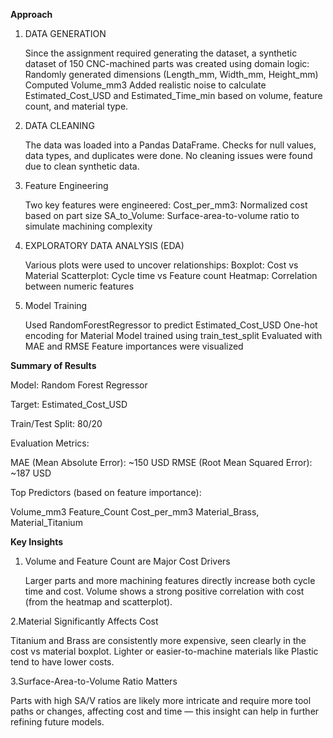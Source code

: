 
**Approach**
1. DATA GENERATION

    Since the assignment required generating the dataset, a synthetic dataset of 150 CNC-machined parts was created using domain logic:
    Randomly generated dimensions (Length_mm, Width_mm, Height_mm)
    Computed Volume_mm3
    Added realistic noise to calculate Estimated_Cost_USD and Estimated_Time_min based on volume, feature count, and material type.

3. DATA CLEANING
 
   The data was loaded into a Pandas DataFrame. Checks for null values, data types, and duplicates were done. No cleaning issues were found due to clean synthetic data.

5. Feature Engineering

   Two key features were engineered:
   Cost_per_mm3: Normalized cost based on part size
   SA_to_Volume: Surface-area-to-volume ratio to simulate machining complexity

7. EXPLORATORY DATA ANALYSIS (EDA)
 
   Various plots were used to uncover relationships:
   Boxplot: Cost vs Material
   Scatterplot: Cycle time vs Feature count
   Heatmap: Correlation between numeric features

8. Model Training

    Used RandomForestRegressor to predict Estimated_Cost_USD
    One-hot encoding for Material
    Model trained using train_test_split
    Evaluated with MAE and RMSE
    Feature importances were visualized




**Summary of Results**

Model: Random Forest Regressor

Target: Estimated_Cost_USD

Train/Test Split: 80/20

Evaluation Metrics:

   MAE (Mean Absolute Error): ~150 USD
   RMSE (Root Mean Squared Error): ~187 USD

   
Top Predictors (based on feature importance):

   Volume_mm3
   Feature_Count
   Cost_per_mm3
Material_Brass, Material_Titanium



 **Key Insights**
1. Volume and Feature Count are Major Cost Drivers
   
     Larger parts and more machining features directly increase both cycle time and cost.
     Volume shows a strong positive correlation with cost (from the heatmap and scatterplot).

2.Material Significantly Affects Cost

   Titanium and Brass are consistently more expensive, seen clearly in the cost vs material boxplot.
     Lighter or easier-to-machine materials like Plastic tend to have lower costs.

3.Surface-Area-to-Volume Ratio Matters

   Parts with high SA/V ratios are likely more intricate and require more tool paths or changes, affecting cost and 
      time — this insight can help in further refining future models.
   
